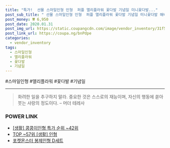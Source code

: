 ```yaml
--- 
title: "특가!  선물 스마일인형 인형  퍼플 앨리플라워 꽃다발 기념일 미니꽃다발..." 
post_sub_title: " 선물 스마일인형 인형  퍼플 앨리플라워 꽃다발 기념일 미니꽃다발 해바라기 입학식 졸업식" 
post_money: ₩ 6,950 
post_date: 2020.01.31 
post_img_url: https://static.coupangcdn.com/image/vendor_inventory/31f5/c5bee0b1fafcd489280e1005b1f372e88d8e01d30200b6a62635e9987dd7.jpg 
post_link_url: https://coupa.ng/bnPdpe 
categories: 
  - vendor_inventory 
tags: 
  - 스마일인형 
  - 앨리플라워 
  - 꽃다발 
  - 기념일 
--- 
```

  #스마일인형 #앨리플라워 #꽃다발 #기념일 
<hr> 

> 화려한 일을 추구하지 말라. 중요한 것은 스스로의 재능이며, 자신의 행동에 쏟아 붓는 사랑의 정도이다. – 머더 테레사 


### POWER LINK

* <a href="https://blog.naver.com/sakai111/221784812719" target="_blank"> [생활] 콩콩이인형 특가 순위 ~42위</a>
* <a href="https://blog.naver.com/fasyy4321/221783484714" target="_blank"> TOP ~57위 [생활] 인형</a>
* <a href="https://blog.naver.com/santokki14/221784031737" target="_blank">포켓몬스터 봉제인형 D세트</a>

